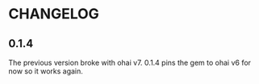 CHANGELOG
=========

0.1.4
-----

The previous version broke with ohai v7.  0.1.4 pins the gem to ohai
v6 for now so it works again.
